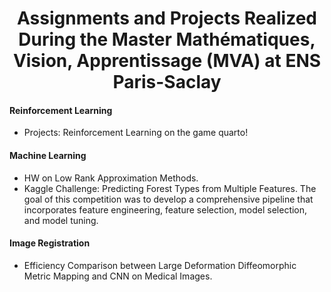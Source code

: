 <h1 align="center"> Assignments and Projects Realized During the Master Mathématiques, Vision, Apprentissage (MVA) at ENS Paris-Saclay </h1> 

#### Reinforcement Learning
* Projects: Reinforcement Learning on the game quarto!
  
#### Machine Learning
* HW on Low Rank Approximation Methods. 
* Kaggle Challenge: Predicting Forest Types from Multiple Features. The goal of this competition was to develop a comprehensive pipeline that incorporates feature engineering, feature selection, model selection, and model tuning.

#### Image Registration
* Efficiency Comparison between Large Deformation Diffeomorphic Metric Mapping and CNN on Medical Images.



